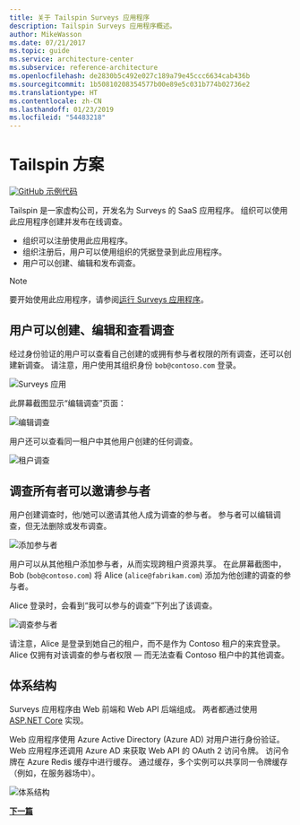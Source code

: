 ```yaml
---
title: 关于 Tailspin Surveys 应用程序
description: Tailspin Surveys 应用程序概述。
author: MikeWasson
ms.date: 07/21/2017
ms.topic: guide
ms.service: architecture-center
ms.subservice: reference-architecture
ms.openlocfilehash: de2830b5c492e027c189a79e45ccc6634cab436b
ms.sourcegitcommit: 1b50810208354577b00e89e5c031b774b02736e2
ms.translationtype: HT
ms.contentlocale: zh-CN
ms.lasthandoff: 01/23/2019
ms.locfileid: "54483218"
---
```

# <a name="the-tailspin-scenario"></a>Tailspin 方案

[![GitHub](../_images/github.png) 示例代码][sample application]

Tailspin 是一家虚构公司，开发名为 Surveys 的 SaaS 应用程序。 组织可以使用此应用程序创建并发布在线调查。

* 组织可以注册使用此应用程序。
* 组织注册后，用户可以使用组织的凭据登录到此应用程序。
* 用户可以创建、编辑和发布调查。

> [!NOTE]
> 要开始使用此应用程序，请参阅[运行 Surveys 应用程序]。

## <a name="users-can-create-edit-and-view-surveys"></a>用户可以创建、编辑和查看调查

经过身份验证的用户可以查看自己创建的或拥有参与者权限的所有调查，还可以创建新调查。 请注意，用户使用其组织身份 `bob@contoso.com` 登录。

![Surveys 应用](./images/surveys-screenshot.png)

此屏幕截图显示“编辑调查”页面：

![编辑调查](./images/edit-survey.png)

用户还可以查看同一租户中其他用户创建的任何调查。

![租户调查](./images/tenant-surveys.png)

## <a name="survey-owners-can-invite-contributors"></a>调查所有者可以邀请参与者

用户创建调查时，他/她可以邀请其他人成为调查的参与者。 参与者可以编辑调查，但无法删除或发布调查。

![添加参与者](./images/add-contributor.png)

用户可以从其他租户添加参与者，从而实现跨租户资源共享。 在此屏幕截图中，Bob (`bob@contoso.com`) 将 Alice (`alice@fabrikam.com`) 添加为他创建的调查的参与者。

Alice 登录时，会看到“我可以参与的调查”下列出了该调查。

![调查参与者](./images/contributor.png)

请注意，Alice 是登录到她自己的租户，而不是作为 Contoso 租户的来宾登录。 Alice 仅拥有对该调查的参与者权限 &mdash; 而无法查看 Contoso 租户中的其他调查。

## <a name="architecture"></a>体系结构

Surveys 应用程序由 Web 前端和 Web API 后端组成。 两者都通过使用 [ASP.NET Core] 实现。

Web 应用程序使用 Azure Active Directory (Azure AD) 对用户进行身份验证。 Web 应用程序还调用 Azure AD 来获取 Web API 的 OAuth 2 访问令牌。 访问令牌在 Azure Redis 缓存中进行缓存。 通过缓存，多个实例可以共享同一令牌缓存（例如，在服务器场中）。

![体系结构](./images/architecture.png)

[**下一篇**][authentication]

<!-- links -->

[authentication]: authenticate.md

[运行 Surveys 应用程序]: ./run-the-app.md
[ASP.NET Core]: /aspnet/core
[sample application]: https://github.com/mspnp/multitenant-saas-guidance
